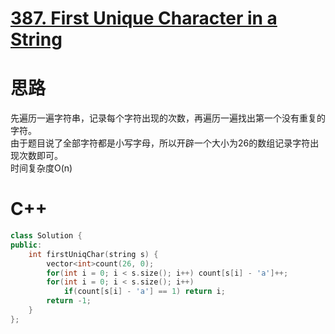 # [387. First Unique Character in a String](https://leetcode.com/problems/first-unique-character-in-a-string/description/)
# 思路
先遍历一遍字符串，记录每个字符出现的次数，再遍历一遍找出第一个没有重复的字符。   
由于题目说了全部字符都是小写字母，所以开辟一个大小为26的数组记录字符出现次数即可。   
时间复杂度O(n)   
# C++
```C++
class Solution {
public:
    int firstUniqChar(string s) {
        vector<int>count(26, 0);
        for(int i = 0; i < s.size(); i++) count[s[i] - 'a']++;
        for(int i = 0; i < s.size(); i++) 
            if(count[s[i] - 'a'] == 1) return i;
        return -1;
    }
};
```
